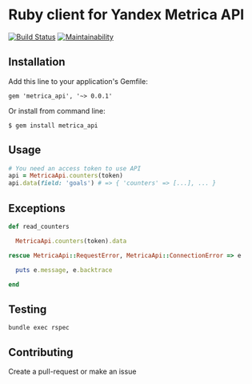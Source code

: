 # Ruby client for Yandex Metrica API

[![Build Status](https://travis-ci.org/resivalex/metrica_api.svg?branch=master)](https://travis-ci.org/resivalex/metrica_api) [![Maintainability](https://api.codeclimate.com/v1/badges/7d22d20e04f9277afb35/maintainability)](https://codeclimate.com/github/resivalex/metrica_api/maintainability)

## Installation

Add this line to your application's Gemfile:

```
gem 'metrica_api', '~> 0.0.1'
```

Or install from command line:

```
$ gem install metrica_api
```

## Usage

```ruby
# You need an access token to use API
api = MetricaApi.counters(token)
api.data(field: 'goals') # => { 'counters' => [...], ... }
```

## Exceptions

```ruby
def read_counters

  MetricaApi.counters(token).data

rescue MetricaApi::RequestError, MetricaApi::ConnectionError => e

  puts e.message, e.backtrace

end
```

## Testing

```
bundle exec rspec
```

## Contributing

Create a pull-request or make an issue
